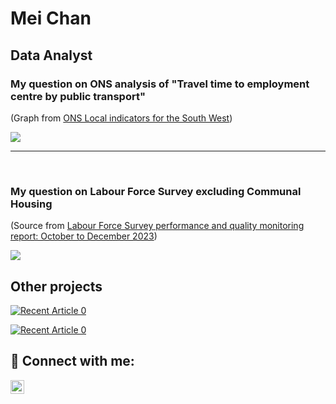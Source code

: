 <h1>Mei Chan</h1>
<h2>Data Analyst</h2>
<!-- <h2>👨‍💻 Projects:</h2> -->

<!-- My question on ONS analysis of "Travel time to employment centre by public transport"  -->
<h3> My question on ONS analysis of "Travel time to employment centre by public transport" </h3>

(Graph from <a href="https://explore-local-statistics.beta.ons.gov.uk/areas/E12000009-south-west/indicators#connectivity">ONS Local indicators for the South West</a>)

<p dir="auto"><img src="https://github.com/meic100/ONS-Question1/assets/169346776/45eafaae-4570-4e8a-9db8-81ed3c77ff9d" style="max-width: 100%;">
</p>

---
<br>
<!-- My question on Labour Force Survey excluding Communal Housing -->
<h3> My question on Labour Force Survey excluding Communal Housing </h3>

(Source from <a href="https://www.ons.gov.uk/employmentandlabourmarket/peopleinwork/employmentandemployeetypes/methodologies/labourforcesurveyperformanceandqualitymonitoringreportoctobertodecember2023#summary-of-methods">Labour Force Survey performance and quality monitoring report: October to December 2023</a>)

<p dir="auto"><img src="https://github.com/meic100/ONS-Question1/assets/169346776/8c1410dd-ad2f-4c35-b05f-e352af9baf7f" style="max-width: 100%;">
</p>

<h2>Other projects</h2>
<!-- Domino's Pizza - Spotlight on Sales in Nigeria for 8.30-9.30am for 2 weeks in December 2015 -->
<!-- Power BI dashboard of Domino's Pizza sales -->
<p dir="auto"><a href="https://github.com/meic100/Dominos-Pizza" rel="nofollow"><img src="https://github.com/meic100/Dominos-Pizza/assets/169346776/3ab01251-a54a-48eb-802e-42298b1f98f1" alt="Recent Article 0" data-canonical-src="https://github.com/meic100/Dominos-Pizza" style="max-width: 100%;"></a>
</p>

<!-- Python in Jupyter Notebook -->
<p dir="auto"><a href="https://github.com/meic100/Car-sales" rel="nofollow"><img src="https://github.com/meic100/Car-sales/assets/169346776/54985620-e4bc-433e-b386-54f0f2f02941" alt="Recent Article 0" data-canonical-src="https://github.com/meic100/Car-sales" style="max-width: 100%;"></a></p>

<!-- J Bolla's portfolio 
<p dir="auto"><a href="https://github-readme-medium-recent-article.vercel.app/medium/@jbolla368/0" rel="nofollow"><img src="https://camo.githubusercontent.com/11e9a4e13ba4d4cf0fe8addf6ab46e2767774bd2144c893c15746d6f861dc07d/68747470733a2f2f6769746875622d726561646d652d6d656469756d2d726563656e742d61727469636c652e76657263656c2e6170702f6d656469756d2f406a626f6c6c613336382f32" alt="Recent Article 2" data-canonical-src="https://github-readme-medium-recent-article.vercel.app/medium/@jbolla368/2" style="max-width: 100%;"></a></p>
-->

<h2> 🤳 Connect with me:</h2>

[<img align="left" alt="MeiChan | LinkedIn" width="22px" src="https://cdn.jsdelivr.net/npm/simple-icons@v3/icons/linkedin.svg" />][linkedin]

[linkedin]: https://www.linkedin.com/in/meic100


<!--
### Hi there 👋
-->
<!--
**meic100/meic100** is a ✨ _special_ ✨ repository because its `README.md` (this file) appears on your GitHub profile.

Here are some ideas to get you started:

- 🔭 I’m currently working on ...
- 🌱 I’m currently learning ...
- 👯 I’m looking to collaborate on ...
- 🤔 I’m looking for help with ...
- 💬 Ask me about ...
- 📫 How to reach me: ...
- 😄 Pronouns: ...
- ⚡ Fun fact: ...
-->
